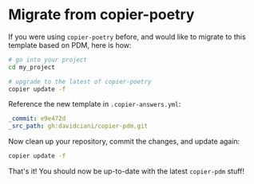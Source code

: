 # Migrate from copier-poetry

If you were using `copier-poetry` before,
and would like to migrate to this template
based on PDM, here is how:

```bash
# go into your project
cd my_project

# upgrade to the latest of copier-poetry
copier update -f
```

Reference the new template in `.copier-answers.yml`:

```yaml
_commit: e9e472d
_src_path: gh:davidciani/copier-pdm.git
```

Now clean up your repository, commit the changes,
and update again:

```bash
copier update -f
```

That's it! You should now be up-to-date
with the latest `copier-pdm` stuff!

